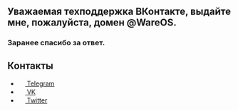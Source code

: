 ## Уважаемая техподдержка ВКонтакте, выдайте мне, пожалуйста, домен @WareOS. 
### Заранее спасибо за ответ.

## Контакты
- <a href="https://t.me/WareOS" target="_blank"><img src="https://upload.wikimedia.org/wikipedia/commons/thumb/8/82/Telegram_logo.svg/768px-Telegram_logo.svg.png" width=16 height=16 /> Telegram</a>
- <a href="https://vk.com/habros" target="_blank"><img src="https://upload.wikimedia.org/wikipedia/commons/thumb/2/21/VK.com-logo.svg/1024px-VK.com-logo.svg.png" width=16 height=16 /> VK</a>
- <a href="https://twitter.com/WareOS_t" target="_blank"><img src="https://image.flaticon.com/icons/svg/733/733579.svg" width=16 height=16 /> Twitter</a>
